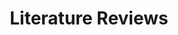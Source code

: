 ---
title: Literature Reviews
description: this is the description
stageorder: 04
prevcat: writing-with-sources
nextcat: sharing-your-research
---